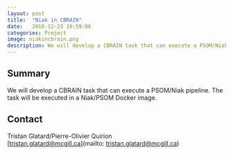 ```yaml
---
layout: post
title:  "Niak in CBRAIN"
date:   2016-12-23 10:59:06
categories: Project
image: niakincbrain.png
description: We will develop a CBRAIN task that can execute a PSOM/Niak pipeline.
---
```

## Summary
We will develop a CBRAIN task that can execute a PSOM/Niak pipeline. The task will be executed in a Niak/PSOM Docker image.


## Contact  
Tristan Glatard/Pierre-Olivier Quirion  
[tristan.glatard@mcgill.ca](mailto: tristan.glatard@mcgill.ca)  
